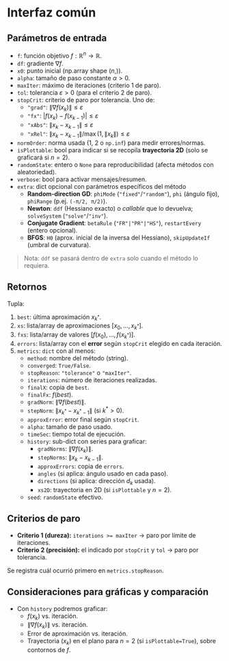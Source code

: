 # Interfaz común

## Parámetros de entrada

- `f`: función objetivo $f:\mathbb{R}^n\to\mathbb{R}$.
- `df`: gradiente $\nabla f$.
- `x0`: punto inicial (np.array shape $(n,)$).
- `alpha`: tamaño de paso constante $\alpha>0$.
- `maxIter`: máximo de iteraciones (criterio 1 de paro).
- `tol`: tolerancia $\varepsilon>0$ (para el criterio 2 de paro).
- `stopCrit`: criterio de paro por tolerancia. Uno de:
  - `"grad"`: $\|\nabla f(x_k)\|\le \varepsilon$
  - `"fx"`: $|f(x_{k})-f(x_{k-1})|\le \varepsilon$
  - `"xAbs"`: $\|x_{k}-x_{k-1}\|\le \varepsilon$
  - `"xRel"`: $\|x_{k}-x_{k-1}\|/\max(1,\|x_{k}\|)\le \varepsilon$
- `normOrder`: norma usada (1, 2 o `np.inf`) para medir errores/normas.
- `isPlottable`: bool para indicar si se recopila **trayectoria 2D** (solo se graficará si $n=2$).
- `randomState`: entero o `None` para reproducibilidad (afecta métodos con aleatoriedad).
- `verbose`: bool para activar mensajes/resumen.
- `extra`: dict opcional con parámetros específicos del método
  - **Random-direction GD**: `phiMode` (`"fixed"`/`"random"`), `phi` (ángulo fijo), `phiRange` (p.ej. `(-π/2, π/2)`).
  - **Newton**: `ddf` (Hessiano exacto) o *callable* que lo devuelva; `solveSystem` (`"solve"`/`"inv"`).
  - **Conjugate Gradient**: `betaRule` (`"FR"|"PR"|"HS"`), `restartEvery` (entero opcional).
  - **BFGS**: `H0` (aprox. inicial de la inversa del Hessiano), `skipUpdateIf` (umbral de curvatura).

> Nota: `ddf` se pasará dentro de `extra` solo cuando el método lo requiera.

## Retornos

Tupla:

1. `best`: última aproximación $x_{k^*}$.
2. `xs`: lista/array de aproximaciones $[x_0, \dots, x_{k^*}]$.
3. `fxs`: lista/array de valores $[f(x_0), \dots, f(x_{k^*})]$.
4. `errors`: lista/array con el **error** según `stopCrit` elegido en cada iteración.
5. `metrics`: `dict` con al menos:
   - `method`: nombre del método (string).
   - `converged`: `True/False`.
   - `stopReason`: `"tolerance"` o `"maxIter"`.
   - `iterations`: número de iteraciones realizadas.
   - `finalX`: copia de `best`.
   - `finalFx`: $f(best)$.
   - `gradNorm`: $\|\nabla f(best)\|$.
   - `stepNorm`: $\|x_{k^*} - x_{k^*-1}\|$ (si $k^* > 0$).
   - `approxError`: error final según `stopCrit`.
   - `alpha`: tamaño de paso usado.
   - `timeSec`: tiempo total de ejecución.
   - `history`: sub-dict con series para graficar:
     - `gradNorms`: $\|\nabla f(x_k)\|$.
     - `stepNorms`: $\|x_k-x_{k-1}\|$.
     - `approxErrors`: copia de `errors`.
     - `angles` (si aplica: ángulo usado en cada paso).
     - `directions` (si aplica: dirección $d_k$ usada).
     - `xs2D`: trayectoria en 2D (si `isPlottable` y $n=2$).
   - `seed`: `randomState` efectivo.

## Criterios de paro

- **Criterio 1 (dureza):** `iterations >= maxIter` -> paro por límite de iteraciones.
- **Criterio 2 (precisión):** el indicado por `stopCrit` y `tol` -> paro por tolerancia.

Se registra cuál ocurrió primero en `metrics.stopReason`.

<!-- ## Nombres de funciones (camelCase)

- `gradientDescentRandom(...)` — descenso con **dirección de descenso aleatoria** (o ángulo fijo si `phiMode="fixed"`).
- `steepestDescent(...)` — descenso máximo.
- `newtonDescent(...)` — Newton con Hessiano exacto.
- `conjugateGradientDescent(...)` — Fletcher–Reeves / Polak–Ribière / Hestenes–Stiefel vía `betaRule`.
- `bfgsDescent(...)` — BFGS.

> Todas comparten la interfaz/retornos anteriores; solo difieren en cómo calculan la **dirección $d_k$** antes de actualizar $x_{k+1}=x_k+\alpha d_k$. -->

## Consideraciones para gráficas y comparación

- Con `history` podremos graficar:
  - $f(x_k)$ vs. iteración.
  - $\|\nabla f(x_k)\|$ vs. iteración.
  - Error de aproximación vs. iteración.
  - Trayectoria $(x_k)$ en el plano para $n=2$ (si `isPlottable=True`), sobre contornos de $f$.
